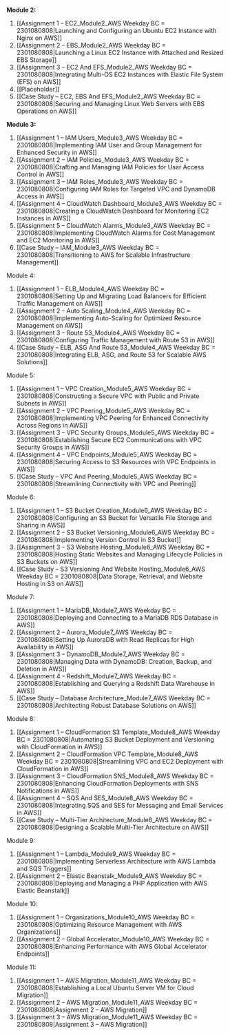 **Module 2:**
1. [[Assignment 1 – EC2_Module2_AWS Weekday BC = 2301080808|Launching and Configuring an Ubuntu EC2 Instance with Nginx on AWS]]
2. [[Assignment 2 – EBS_Module2_AWS Weekday BC = 2301080808|Launching a Linux EC2 Instance with Attached and Resized EBS Storage]]
3. [[Assignment 3 – EC2 And EFS_Module2_AWS Weekday BC = 2301080808|Integrating Multi-OS EC2 Instances with Elastic File System (EFS) on AWS]]
4. [[Placeholder]]
5. [[Case Study – EC2, EBS And EFS_Module2_AWS Weekday BC = 2301080808|Securing and Managing Linux Web Servers with EBS Operations on AWS]]

<!--
Check if title in the Linkedin Post text is better
Sunday 21, 28-->

**Module 3:**  
1. [[Assignment 1 – IAM Users_Module3_AWS Weekday BC = 2301080808|Implementing IAM User and Group Management for Enhanced Security in AWS]] <!--1/9/24-->
2. [[Assignment 2 – IAM Policies_Module3_AWS Weekday BC = 2301080808|Crafting and Managing IAM Policies for User Access Control in AWS]] <!--1/10/24-->
3. [[Assignment 3 – IAM Roles_Module3_AWS Weekday BC = 2301080808|Configuring IAM Roles for Targeted VPC and DynamoDB Access in AWS]] <!--1/11/24-->
4. [[Assignment 4 – CloudWatch Dashboard_Module3_AWS Weekday BC = 2301080808|Creating a CloudWatch Dashboard for Monitoring EC2 Instances in AWS]] <!--1/12/24-->
5. [[Assignment 5 – CloudWatch Alarms_Module3_AWS Weekday BC = 2301080808|Implementing CloudWatch Alarms for Cost Management and EC2 Monitoring in AWS]] <!--1/13/24-->
6. [[Case Study – IAM_Module3_AWS Weekday BC = 2301080808|Transitioning to AWS for Scalable Infrastructure Management]] <!--1/14/24 Sun--> 

Module 4:  
1. [[Assignment 1 – ELB_Module4_AWS Weekday BC = 2301080808|Setting Up and Migrating Load Balancers for Efficient Traffic Management on AWS]] <!--1/15/24-->
2. [[Assignment 2 – Auto Scaling_Module4_AWS Weekday BC = 2301080808|Implementing Auto-Scaling for Optimized Resource Management on AWS]] <!--1/16/24-->
3. [[Assignment 3 – Route 53_Module4_AWS Weekday BC = 2301080808|Configuring Traffic Management with Route 53 in AWS]]  <!--1/17/24-->
4. [[Case Study – ELB, ASG And Route 53_Module4_AWS Weekday BC = 2301080808|Integrating ELB, ASG, and Route 53 for Scalable AWS Solutions]] <!--1/18/24--> 

Module 5: 
1. [[Assignment 1 – VPC Creation_Module5_AWS Weekday BC = 2301080808|Constructing a Secure VPC with Public and Private Subnets in AWS]]<!--1/19/24--> 
2. [[Assignment 2 – VPC Peering_Module5_AWS Weekday BC = 2301080808|Implementing VPC Peering for Enhanced Connectivity Across Regions in AWS]]<!--1/20/24--> 
3. [[Assignment 3 – VPC Security Groups_Module5_AWS Weekday BC = 2301080808|Establishing Secure EC2 Communications with VPC Security Groups in AWS]]<!--1/22/24--> 
4. [[Assignment 4 – VPC Endpoints_Module5_AWS Weekday BC = 2301080808|Securing Access to S3 Resources with VPC Endpoints in AWS]]<!--1/23/24--> 
5. [[Case Study – VPC And Peering_Module5_AWS Weekday BC = 2301080808|Streamlining Connectivity with VPC and Peering]] <!--1/24/24--> 

<!--Sunday 2/4,11,18,25--> 
Module 6:  
1. [[Assignment 1 – S3 Bucket Creation_Module6_AWS Weekday BC = 2301080808|Configuring an S3 Bucket for Versatile File Storage and Sharing in AWS]] <!--1/25/24-->
2. [[Assignment 2 – S3 Bucket Versioning_Module6_AWS Weekday BC = 2301080808|Implementing Version Control in S3 Bucket]] <!--1/26/24-->
3. [[Assignment 3 – S3 Website Hosting_Module6_AWS Weekday BC = 2301080808|Hosting Static Websites and Managing Lifecycle Policies in S3 Buckets on AWS]] <!--1/27/24-->
4. [[Case Study – S3 Versioning And Website Hosting_Module6_AWS Weekday BC = 2301080808|Data Storage, Retrieval, and Website Hosting in S3 on AWS]] <!--1/29/24-->

Module 7:  
1. [[Assignment 1 – MariaDB_Module7_AWS Weekday BC = 2301080808|Deploying and Connecting to a MariaDB RDS Database in AWS]] 
2. [[Assignment 2 – Aurora_Module7_AWS Weekday BC = 2301080808|Setting Up AuroraDB with Read Replicas for High Availability in AWS]]
3. [[Assignment 3 – DynamoDB_Module7_AWS Weekday BC = 2301080808|Managing Data with DynamoDB: Creation, Backup, and Deletion in AWS]]
4. [[Assignment 4 – Redshift_Module7_AWS Weekday BC = 2301080808|Establishing and Querying a Redshift Data Warehouse in AWS]] 
5. [[Case Study – Database Architecture_Module7_AWS Weekday BC = 2301080808|Architecting Robust Database Solutions on AWS]]
 

Module 8:  
1. [[Assignment 1 – CloudFormation S3 Template_Module8_AWS Weekday BC = 2301080808|Automating S3 Bucket Deployment and Versioning with CloudFormation in AWS]] 
2. [[Assignment 2 – CloudFormation VPC Template_Module8_AWS Weekday BC = 2301080808|Streamlining VPC and EC2 Deployment with CloudFormation in AWS]] 
3. [[Assignment 3 – CloudFormation SNS_Module8_AWS Weekday BC = 2301080808|Enhancing CloudFormation Deployments with SNS Notifications in AWS]] 
4. [[Assignment 4 – SQS And SES_Module8_AWS Weekday BC = 2301080808|Integrating SQS and SES for Messaging and Email Services in AWS]]
5. [[Case Study – Multi-Tier Architecture_Module8_AWS Weekday BC = 2301080808|Designing a Scalable Multi-Tier Architecture on AWS]]

Module 9:   
1. [[Assignment 1 – Lambda_Module9_AWS Weekday BC = 2301080808|Implementing Serverless Architecture with AWS Lambda and SQS Triggers]]
2. [[Assignment 2 – Elastic Beanstalk_Module9_AWS Weekday BC = 2301080808|Deploying and Managing a PHP Application with AWS Elastic Beanstalk]] 

Module 10:  
1. [[Assignment 1 – Organizations_Module10_AWS Weekday BC = 2301080808|Optimizing Resource Management with AWS Organizations]]
2. [[Assignment 2 – Global Accelerator_Module10_AWS Weekday BC = 2301080808|Enhancing Performance with AWS Global Accelerator Endpoints]] 
 
Module 11:  
1. [[Assignment 1 – AWS Migration_Module11_AWS Weekday BC = 2301080808|Establishing a Local Ubuntu Server VM for Cloud Migration]]
2. [[Assignment 2 – AWS Migration_Module11_AWS Weekday BC = 2301080808|Assignment 2 – AWS Migration]] 
3. [[Assignment 3 – AWS Migration_Module11_AWS Weekday BC = 2301080808|Assignment 3 – AWS Migration]] 



<!--

> [!quote] **Module 2:**
> - [x] [[Assignment 1 – EC2_Module2_AWS Weekday BC = 2301080808|Assignment 1 – EC2]]
> -  Friday 1/5/2024
> - [x] [[Assignment 2 – EBS_Module2_AWS Weekday BC = 2301080808|Assignment 2 – EBS]]
> -  Sabado 1/6/2024
> - [x] [[Assignment 3 – EC2 And EFS_Module2_AWS Weekday BC = 2301080808|Assignment 3 – EC2 And EFS]]
> -  Sunday 1/7/2024
> - [ ] [[Assignment 4 – FSx_Module2_AWS Weekday BC = 2301080808|Assignment 4 – FSx]] <mark style="background: #FFB8EBA6;">Pending</mark>
> -  Pending x/x/xxxx
> - [x] [[Case Study – EC2, EBS And EFS_Module2_AWS Weekday BC = 2301080808|Case Study – EC2, EBS And EFS]]
> -  Monday 1/8/2024




> [!done]- AWS DevOps
> - [x] [[Assignment 1 – AWS DevOps_AWS DevOps_AWS Weekday BC = 2301080808|Assignment 1 – AWS DevOps]]
> - [x] [[Assignment 2 – CodeDeploy_AWS DevOps_AWS Weekday BC = 2301080808|Assignment 2 – CodeDeploy]] 
> - [x] [[Assignment 3 – CodePipeline_AWS DevOps_AWS Weekday BC = 2301080808|Assignment 3 – CodePipeline]]
> - [x] [[Case Study – AWS DevOps_AWS DevOps_AWS Weekday BC = 2301080808|Case Study – AWS DevOps]] 
> 

> [!done]- Projects
> - [x] [[Project 1 – Deploying A Multi-Tier Website Using AWS EC2_Projects_AWS Weekday BC = 2301080808|Project 1 – Deploying A Multi-Tier Website Using AWS EC2]] 
> - [x] [[Project 2 – Website Orchestration_Projects_AWS Weekday BC = 2301080808|Project 2 – Website Orchestration]] <mark style="background: #FF5582A6;">Deprecated</mark>
> - [x] [[Project 3 – Publishing Amazon SNS Messages Privately_Projects_AWS Weekday BC = 2301080808|Project 3 – Publishing Amazon SNS Messages Privately]] 
> 

